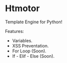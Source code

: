 # Htmotor
Template Engine for Python!

Features:
- Variables.
- XSS Preventation.
- For Loop (Soon).
- If - Elif - Else (Soon).